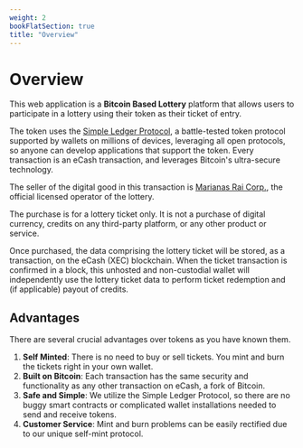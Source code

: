 ```yaml
---
weight: 2
bookFlatSection: true
title: "Overview"
---
```


# Overview

This web application is a **Bitcoin Based Lottery** platform that allows users to participate in a lottery using their token as their ticket of entry.

The token uses the [Simple Ledger Protocol](https://github.com/simpleledger/slp-specifications/blob/master/slp-payment-protocol.md), a battle-tested token protocol supported by wallets on millions of devices, leveraging all open protocols, so anyone can develop applications that support the token. Every transaction is an eCash transaction, and leverages Bitcoin's ultra-secure technology.

The seller of the digital good in this transaction is [Marianas Rai Corp.](https://nmrai.com), the official licensed operator of the lottery.

The purchase is for a lottery ticket only. It is not a purchase of digital currency, credits on any third-party platform, or any other product or service.

Once purchased, the data comprising the lottery ticket will be stored, as a transaction, on the eCash (XEC) blockchain. When the ticket transaction is confirmed in a block, this unhosted and non-custodial wallet will independently use the lottery ticket data to perform ticket redemption and (if applicable) payout of credits.

## Advantages

There are several crucial advantages over tokens as you have known them.

1. **Self Minted**: There is no need to buy or sell tickets. You mint and burn the tickets right in your own wallet.
2. **Built on Bitcoin**: Each transaction has the same security and functionality as any other transaction on eCash, a fork of Bitcoin.
3. **Safe and Simple**: We utilize the Simple Ledger Protocol, so there are no buggy smart contracts or complicated wallet installations needed to send and receive tokens.
4. **Customer Service**: Mint and burn problems can be easily rectified due to our unique self-mint protocol. 